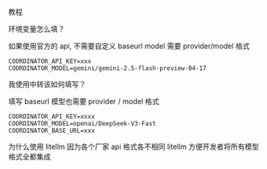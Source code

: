 教程

环境变量怎么填？

如果使用官方的 api, 不需要自定义 baseurl
model 需要 provider/model 格式
```
COORDINATOR_API_KEY=xxx
COORDINATOR_MODEL=gemini/gemini-2.5-flash-preview-04-17
```

我使用中转该如何填写？

填写 baseurl
模型也需要 provider / model 格式

```
COORDINATOR_API_KEY=xxxx
COORDINATOR_MODEL=openai/DeepSeek-V3-Fast
COORDINATOR_BASE_URL=xxx
```

为什么使用 litellm 
因为各个厂家 api 格式各不相同
litellm 方便开发者将所有模型格式全都集成


